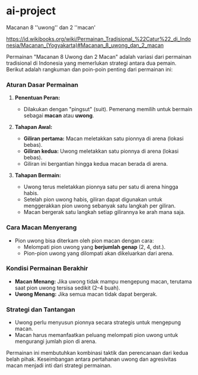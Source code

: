 # ai-project
Macanan 8 ''uwong'' dan 2 ''macan'

https://id.wikibooks.org/wiki/Permainan_Tradisional_%22Catur%22_di_Indonesia/Macanan_(Yogyakarta)#Macanan_8_uwong_dan_2_macan

Permainan "Macanan 8 Uwong dan 2 Macan" adalah variasi dari permainan tradisional di Indonesia yang memerlukan strategi antara dua pemain. Berikut adalah rangkuman dan poin-poin penting dari permainan ini:

### **Aturan Dasar Permainan**
1. **Penentuan Peran:**
   - Dilakukan dengan "pingsut" (suit). Pemenang memilih untuk bermain sebagai **macan** atau **uwong**.

2. **Tahapan Awal:**
   - **Giliran pertama:** Macan meletakkan satu pionnya di arena (lokasi bebas).
   - **Giliran kedua:** Uwong meletakkan satu pionnya di arena (lokasi bebas).
   - Giliran ini bergantian hingga kedua macan berada di arena.

3. **Tahapan Bermain:**
   - Uwong terus meletakkan pionnya satu per satu di arena hingga habis.
   - Setelah pion uwong habis, giliran dapat digunakan untuk menggerakkan pion uwong sebanyak satu langkah per giliran.
   - Macan bergerak satu langkah setiap gilirannya ke arah mana saja.

### **Cara Macan Menyerang**
- Pion uwong bisa diterkam oleh pion macan dengan cara:
  - Melompati pion uwong yang **berjumlah genap** (2, 4, dst.).
  - Pion-pion uwong yang dilompati akan dikeluarkan dari arena.

### **Kondisi Permainan Berakhir**
- **Macan Menang:** Jika uwong tidak mampu mengepung macan, terutama saat pion uwong tersisa sedikit (2–4 buah).
- **Uwong Menang:** Jika semua macan tidak dapat bergerak.

### **Strategi dan Tantangan**
- Uwong perlu menyusun pionnya secara strategis untuk mengepung macan.
- Macan harus memanfaatkan peluang melompati pion uwong untuk mengurangi jumlah pion di arena.

Permainan ini membutuhkan kombinasi taktik dan perencanaan dari kedua belah pihak. Keseimbangan antara pertahanan uwong dan agresivitas macan menjadi inti dari strategi permainan.
